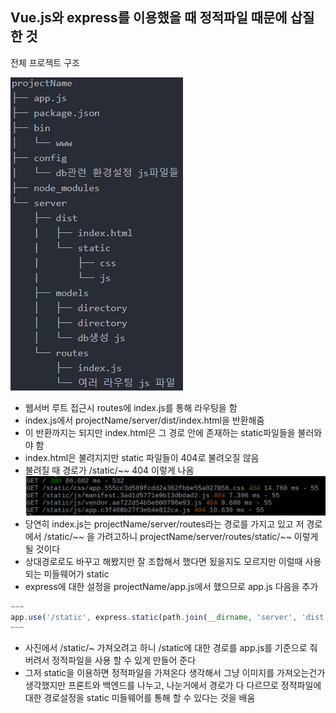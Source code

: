 ##  Vue.js와 express를 이용했을 때 정적파일 때문에 삽질한 것

전체 프로젝트 구조

![directory](./directory.PNG)

* 웹서버 루트 접근시 routes에 index.js를 통해 라우팅을 함
* index.js에서 projectName/server/dist/index.html을 반환해줌
* 이 반환까지는 되지만 index.html은 그 경로 안에 존재하는 static파일들을 불러와야 함
* index.html은 불려지지만 static 파일들이 404로 불려오질 않음
* 불려질 때 경로가 /static/~~ 404 이렇게 나옴
![result](./result.PNG)
* 당연히 index.js는 projectName/server/routes라는 경로를 가지고 있고 저 경로에서 /static/~~ 을 가려고하니 projectName/server/routes/static/~~ 이렇게 될 것이다
* 상대경로로도 바꾸고 해봤지만 잘 조합해서 했다면 됬을지도 모르지만 이럴때 사용되는 미들웨어가 static
* express에 대한 설정을 projectName/app.js에서 했으므로 app.js 다음을 추가
```javascript
~~~
app.use('/static', express.static(path.join(__dirname, 'server', 'dist', 'static')));
~~~
```
* 사진에서 /static/~ 가져오려고 하니 /static에 대한 경로를 app.js를 기준으로 줘버려서 정적파일을 사용 할 수 있게 만들어 준다
* 그저 static을 이용하면 정적파일을 가져온다 생각해서 그냥 이미지를 가져오는건가 생각했지만 프론트와 백엔드를 나누고, 나눈거에서 경로가 다 다르므로 정적파일에 대한 경로설정을 static 미들웨어를 통해 할 수 있다는 것을 배움
